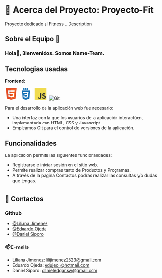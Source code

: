 # 🚀 Acerca del Proyecto: Proyecto-Fit

Proyecto dedicado al Fitness ...Description

## Sobre el Equipo 💪

### Hola👋, Bienvenidos. Somos Name-Team.

## Tecnologias usadas

**Frontend:**

<p>
<img src="https://github.com/devicons/devicon/blob/master/icons/html5/html5-original.svg" title="HTML5" alt="HTML" width="40" height="40"/>&nbsp;
<img src="https://github.com/devicons/devicon/blob/master/icons/css3/css3-plain-wordmark.svg" title="CSS3" alt="CSS" width="40" height="40"/>&nbsp;
<img src="https://github.com/devicons/devicon/blob/master/icons/javascript/javascript-original.svg" title="JavaScript" alt="JavaScript" width="40" height="40"/>&nbsp;
<img src="https://git-scm.com/images/logos/downloads/Git-Icon-1788C.svg" title="Git" alt="Git" width="40" height="40"/>&nbsp;
</p>

Para el desarrollo de la aplicación web fue necesario:

- Una interfaz con la que los usuarios de la aplicación interactúen, implementada con HTML, CSS y Javascript.
- Empleamos Git para el control de versiones de la aplicación.

## Funcionalidades

La aplicación permite las siguientes funcionalidades:

- Registrarse e iniciar sesión en el sitio web.
- Permite realizar compras tanto de Productos y Programas.
- A través de la pagina Contactos podras realizar las consultas y/o dudas que tengas.

#

## 🔗 Contactos

### Github

- [@Liliana Jimenez](https://github.com/lilicell)
- [@Eduardo Ojeda](https://github.com/Edujeo)
- [@Daniel Siporo](https://github.com/DanielSw777)

### 📫E-mails

- Liliana Jimenez: lilijimenez2323@gmail.com
- Eduardo Ojeda: edujeo_@hotmail.com
- Daniel Siporo: danieledgar.sw@gmail.com
